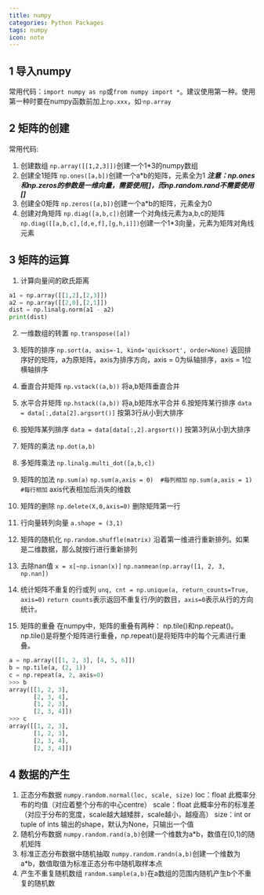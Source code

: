 ```yaml
---
title: numpy
categories: Python Packages
tags: numpy
icon: note
---
```


## 1 导入numpy
常用代码：`import numpy as np`或`from numpy import *`。建议使用第一种。使用第一种时要在numpy函数前加上`np.xxx`，如·`np.array`

## 2 矩阵的创建
常用代码:
1. 创建数组
`np.array([[1,2,3]])`创建一个1*3的numpy数组
2. 创建全1矩阵
`np.ones([a,b])`创建一个a*b的矩阵，元素全为1
***注意：np.ones和np.zeros的参数是一维向量，需要使用[]，而np.random.rand不需要使用[]***
3. 创建全0矩阵
`np.zeros([a,b])`创建一个a*b的矩阵，元素全为0
4. 创建对角矩阵
`np.diag([a,b,c])`创建一个对角线元素为a,b,c的矩阵
`np.diag([[a,b,c],[d,e,f],[g,h,i]])`创建一个1*3向量，元素为矩阵对角线元素


## 3 矩阵的运算
1. 计算向量间的欧氏距离
``` python
a1 = np.array([[1,2],[2,3]])
a2 = np.array([[2,0],[2,1]])
dist = np.linalg.norm(a1 - a2)
print(dist)
```
2. 一维数组的转置
`np.transpose([a])`

3. 矩阵的排序
`np.sort(a, axis=-1, kind='quicksort', order=None)`
返回排序好的矩阵，a为原矩阵，axis为排序方向，axis = 0为纵轴排序，axis = 1位横轴排序
4. 垂直合并矩阵
`np.vstack((a,b))`
将a,b矩阵垂直合并
5. 水平合并矩阵
`np.hstack((a,b))`
将a,b矩阵水平合并
6.按矩阵某行排序
`data = data[:,data[2].argsort()]`
按第3行从小到大排序
6. 按矩阵某列排序
`data = data[data[:,2].argsort()]`
按第3列从小到大排序
7. 矩阵的乘法
`np.dot(a,b)`
8. 多矩阵乘法
`np.linalg.multi_dot([a,b,c])`
9. 矩阵的加法
`np.sum(a)`
`np.sum(a,axis = 0)  #每列相加`
`np.sum(a,axis = 1)  #每行相加`
axis代表相加后消失的维数
10. 矩阵的删除
`np.delete(X,0,axis=0)`
删除矩阵第一行
11. 行向量转列向量
`a.shape = (3,1)`
12. 矩阵的随机化
`np.random.shuffle(matrix)`
沿着第一维进行重新排列。如果是二维数据，那么就按行进行重新排列

13. 去除nan值
`x = x[~np.isnan(x)]`
`np.nanmean(np.array([1, 2, 3, np.nan])`

14. 统计矩阵不重复的行或列
`unq, cnt = np.unique(a, return_counts=True, axis=0)`
`return counts`表示返回不重复行/列的数目，`axis=0`表示从行的方向统计。

15. 矩阵的重叠
在numpy中，矩阵的重叠有两种： np.tile()和np.repeat()。np.tile()是将整个矩阵进行重叠，np.repeat()是将矩阵中的每个元素进行重叠。
```python
a = np.array([[1, 2, 3], [4, 5, 6]])
b = np.tile(a, (2, 1))
c = np.repeat(a, 2, axis=0)
>>> b
array([[1, 2, 3],
       [2, 3, 4],
       [1, 2, 3],
       [2, 3, 4]])
>>> c
array([[1, 2, 3],
       [1, 2, 3],
       [2, 3, 4],
       [2, 3, 4]])
```

## 4 数据的产生
1. 正态分布数据
`numpy.random.normal(loc, scale, size)`
loc：float
    此概率分布的均值（对应着整个分布的中心centre）
scale：float
    此概率分布的标准差（对应于分布的宽度，scale越大越矮胖，scale越小，越瘦高）
size：int or tuple of ints
    输出的shape，默认为None，只输出一个值
2. 随机分布数据
`numpy.random.rand(a,b)`创建一个维数为a*b，数值在[0,1)的随机矩阵
3. 标准正态分布数据中随机抽取
`numpy.random.randn(a,b)`创建一个维数为a*b，数值取值为标准正态分布中随机取样本点
4. 产生不重复随机数组
`random.sample(a,b)`在a数组的范围内随机产生b个不重复的随机数

